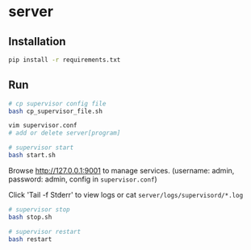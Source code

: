 # server

## Installation

```bash
pip install -r requirements.txt
```

## Run

```bash
# cp supervisor config file
bash cp_supervisor_file.sh
```

```bash
vim supervisor.conf
# add or delete server[program]
```

```bash
# supervisor start
bash start.sh
```

Browse http://127.0.0.1:9001 to manage services. (username: admin, password: admin, config in `supervisor.conf`)

Click 'Tail -f Stderr' to view logs or cat `server/logs/supervisord/*.log`

```bash
# supervisor stop
bash stop.sh
```

```bash
# supervisor restart
bash restart
```

